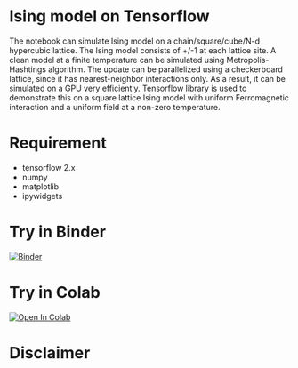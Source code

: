 # Ising model on Tensorflow
The notebook can simulate Ising model on a chain/square/cube/N-d hypercubic lattice.
The Ising model consists of +/-1 at each lattice site.
A clean model at a finite temperature can be simulated using Metropolis-Hashtings algorithm.
The update can be parallelized using a checkerboard lattice, since it has nearest-neighbor interactions only.
As a result, it can be simulated on a GPU very efficiently.
Tensorflow library is used to demonstrate this on a square lattice Ising model with uniform Ferromagnetic interaction and a uniform field at a non-zero temperature.

# Requirement
- tensorflow 2.x
- numpy
- matplotlib
- ipywidgets

# Try in Binder
[![Binder](https://mybinder.org/badge_logo.svg)](https://mybinder.org/v2/gh/sayanbasak0/ising-tensorflow/main?filepath=Ising_tensorflow_v2.ipynb)

# Try in Colab
[![Open In Colab](https://colab.research.google.com/assets/colab-badge.svg)](https://colab.research.google.com/github/github/sayanbasak0/ising-tensorflow/blob/main/Ising_tensorflow_v2.ipynb)

# Disclaimer

